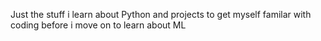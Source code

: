 Just the stuff i learn about Python and projects to get myself familar with coding before i move on to learn about ML
